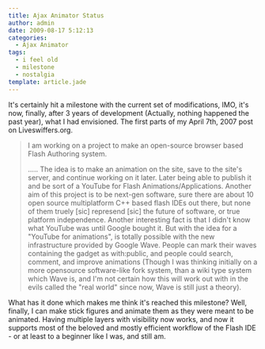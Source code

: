 ```yaml
---
title: Ajax Animator Status
author: admin
date: 2009-08-17 5:12:13
categories:
  - Ajax Animator
tags: 
  - i feel old
  - milestone
  - nostalgia
template: article.jade
---
```


It's certainly hit a milestone with the current set of modifications, IMO, it's now, finally, after 3 years of development (Actually, nothing happened the past year), what I had envisioned.
The first parts of my April 7th, 2007 post on Liveswiffers.org.
> I am working on a project to make an open-source browser based Flash Authoring system.> 
> 
> ..... The idea is to make an animation on the site, save to the site's server, and continue working on it later. Later being able to publish it and be sort of a YouTube for Flash Animations/Applications. Another aim of this project is to be next-gen software, sure there are about 10 open source multiplatform C++ based flash IDEs out there, but none of them truely [sic] represend [sic] the future of software, or true platform independence.
Another interesting fact is that I didn't know what YouTube was until Google bought it. But with the idea for a "YouTube for animations", is totally possible with the new infrastructure provided by Google Wave. People can mark their waves containing the gadget as with:public, and people could search, comment, and improve animations (Though I was thinking initially on a more opensource software-like fork system, than a wiki type system which Wave is, and I'm not certain how this will work out with in the evils called the "real world" since now, Wave is still just a theory).

What has it done which makes me think it's reached this milestone? Well, finally, I can make stick figures and animate them as they were meant to be animated. Having multiple layers with visibility now works, and now it supports most of the beloved and mostly efficient workflow of the Flash IDE - or at least to a beginner like I was, and still am.
